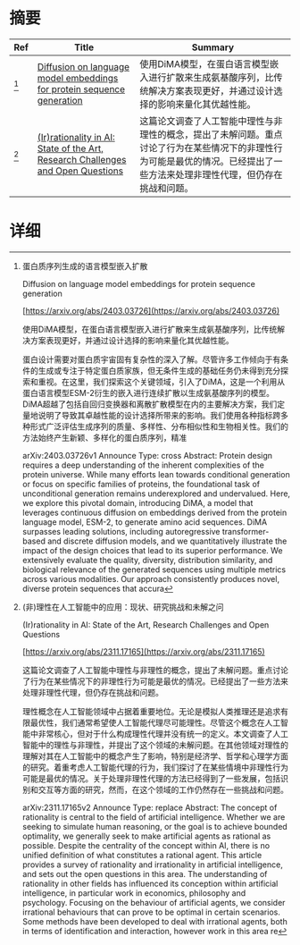 # 摘要

| Ref | Title | Summary |
| --- | --- | --- |
| [^1] | [Diffusion on language model embeddings for protein sequence generation](https://arxiv.org/abs/2403.03726) | 使用DiMA模型，在蛋白语言模型嵌入进行扩散来生成氨基酸序列，比传统解决方案表现更好，并通过设计选择的影响来量化其优越性能。 |
| [^2] | [(Ir)rationality in AI: State of the Art, Research Challenges and Open Questions](https://arxiv.org/abs/2311.17165) | 这篇论文调查了人工智能中理性与非理性的概念，提出了未解问题。重点讨论了行为在某些情况下的非理性行为可能是最优的情况。已经提出了一些方法来处理非理性代理，但仍存在挑战和问题。 |

# 详细

[^1]: 蛋白质序列生成的语言模型嵌入扩散

    Diffusion on language model embeddings for protein sequence generation

    [https://arxiv.org/abs/2403.03726](https://arxiv.org/abs/2403.03726)

    使用DiMA模型，在蛋白语言模型嵌入进行扩散来生成氨基酸序列，比传统解决方案表现更好，并通过设计选择的影响来量化其优越性能。

    

    蛋白设计需要对蛋白质宇宙固有复杂性的深入了解。尽管许多工作倾向于有条件的生成或专注于特定蛋白质家族，但无条件生成的基础任务仍未得到充分探索和重视。在这里，我们探索这个关键领域，引入了DiMA，这是一个利用从蛋白语言模型ESM-2衍生的嵌入进行连续扩散以生成氨基酸序列的模型。DiMA超越了包括自回归变换器和离散扩散模型在内的主要解决方案，我们定量地说明了导致其卓越性能的设计选择所带来的影响。我们使用各种指标跨多种形式广泛评估生成序列的质量、多样性、分布相似性和生物相关性。我们的方法始终产生新颖、多样化的蛋白质序列，精准

    arXiv:2403.03726v1 Announce Type: cross  Abstract: Protein design requires a deep understanding of the inherent complexities of the protein universe. While many efforts lean towards conditional generation or focus on specific families of proteins, the foundational task of unconditional generation remains underexplored and undervalued. Here, we explore this pivotal domain, introducing DiMA, a model that leverages continuous diffusion on embeddings derived from the protein language model, ESM-2, to generate amino acid sequences. DiMA surpasses leading solutions, including autoregressive transformer-based and discrete diffusion models, and we quantitatively illustrate the impact of the design choices that lead to its superior performance. We extensively evaluate the quality, diversity, distribution similarity, and biological relevance of the generated sequences using multiple metrics across various modalities. Our approach consistently produces novel, diverse protein sequences that accura
    
[^2]: (非)理性在人工智能中的应用：现状、研究挑战和未解之问

    (Ir)rationality in AI: State of the Art, Research Challenges and Open Questions

    [https://arxiv.org/abs/2311.17165](https://arxiv.org/abs/2311.17165)

    这篇论文调查了人工智能中理性与非理性的概念，提出了未解问题。重点讨论了行为在某些情况下的非理性行为可能是最优的情况。已经提出了一些方法来处理非理性代理，但仍存在挑战和问题。

    

    理性概念在人工智能领域中占据着重要地位。无论是模拟人类推理还是追求有限最优性，我们通常希望使人工智能代理尽可能理性。尽管这个概念在人工智能中非常核心，但对于什么构成理性代理并没有统一的定义。本文调查了人工智能中的理性与非理性，并提出了这个领域的未解问题。在其他领域对理性的理解对其在人工智能中的概念产生了影响，特别是经济学、哲学和心理学方面的研究。着重考虑人工智能代理的行为，我们探讨了在某些情境中非理性行为可能是最优的情况。关于处理非理性代理的方法已经得到了一些发展，包括识别和交互等方面的研究，然而，在这个领域的工作仍然存在一些挑战和问题。

    arXiv:2311.17165v2 Announce Type: replace Abstract: The concept of rationality is central to the field of artificial intelligence. Whether we are seeking to simulate human reasoning, or the goal is to achieve bounded optimality, we generally seek to make artificial agents as rational as possible. Despite the centrality of the concept within AI, there is no unified definition of what constitutes a rational agent. This article provides a survey of rationality and irrationality in artificial intelligence, and sets out the open questions in this area. The understanding of rationality in other fields has influenced its conception within artificial intelligence, in particular work in economics, philosophy and psychology. Focusing on the behaviour of artificial agents, we consider irrational behaviours that can prove to be optimal in certain scenarios. Some methods have been developed to deal with irrational agents, both in terms of identification and interaction, however work in this area re
    

